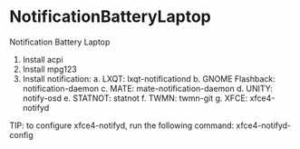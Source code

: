 # NotificationBatteryLaptop
Notification Battery Laptop

1. Install acpi
1. Install mpg123
1. Install notification:
a. LXQT: lxqt-notificationd
b. GNOME Flashback: notification-daemon
c. MATE: mate-notification-daemon
d. UNITY: notify-osd
e. STATNOT: statnot
f. TWMN: twmn-git
g. XFCE: xfce4-notifyd

TIP: to configure xfce4-notifyd, run the following 
command: xfce4-notifyd-config

